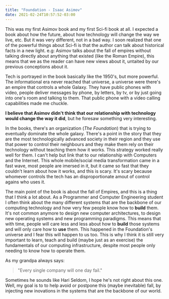 ```yaml
---
title: "Foundation - Isaac Asimov"
date: 2021-02-24T10:57:52-03:00
---
```


This was my first Asimov book and my first Sci-fi book at all.
I expected a book about how the future, about how technology will change the way we live, etc.
But it was very different, not in a bad way. I soon realized that one of the powerful things about Sci-fi
is that the author can talk about historical facts in a new light. 
e.g: Asimov talks about the fall of empires without talking directly about anything that existed (like the Roman Empire),
this means that we as the reader can have new views about it, untaited by our previous conceptions about it.

Tech is portrayed in the book basically like the 1950's, but more powerful. 
The informational era never reached that universe, a universe were there's an empire that controls a whole Galaxy.
They have public phones with video, people deliver messages by phone, by letters, by tv, or by just going into one's room and talking to them.
That public phone with a video calling capabilities made me chuckle.

**I believe that Asimov didn't think that our relationship with technology would change the way it did**, but he foresaw something very interesting.

In the books, there's an organization (_The Foundation_) that is trying to eventually dominate the whole galaxy.
There's a point in the story that they are the most technologically advanced society in their region and they use that power to control their neighbours and
they make them rely on their technology without teaching them how it works. This strategy worked really well for them.
I can't help but link that to our relationship with Computers and the Internet. This whole mobile/social media transformation came in a fast wave,
most people are imersed in it, but it came so fast that they couldn't learn about how it works, and this is scary. It's scary because whomever controls the tech 
has an disproportionate amout of control agains who uses it.


The main point of the book is about the fall of Empires, and this is a thing that I think a lot about.
As a Programmer and Computer Engineering student I often think about the many different systems that are the backbone of our computing technology and how very few people know how to **build** them.
It's not common anymore to design new computer architectures, to design new operating systems and new programming paradigms.
This means that with time, people will care less and less about how to **build** those systems and will only care how to **use** them.
This happened in the Foundation's universe and I fear this will happen to us too.
This is why I think it is still very important to learn, teach and build (maybe just as an exercise) the fundamentals of our computing infrastructure, despite most people only needing to know how to operate them.

As my grandpa always says:
> "Every single company will one day fail."  

Sometimes he sounds like Hari Seldom, I hope he's not right about this one.
Well, my goal is to to help avoid or postpone this (maybe inevitable) fall, by injecting new inovations in the systems that are the backbone of our world.
